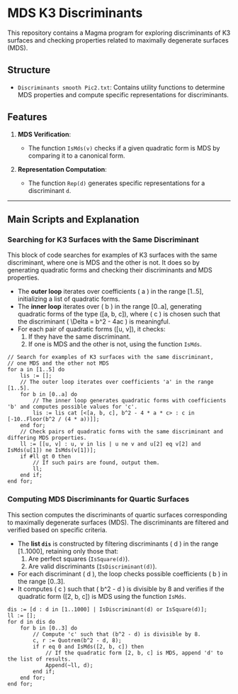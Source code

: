 # MDS K3 Discriminants

This repository contains a Magma program for exploring discriminants of K3 surfaces and checking properties related to maximally degenerate surfaces (MDS).

## Structure

- `Discriminants smooth Pic2.txt`: Contains utility functions to determine MDS properties and compute specific representations for discriminants.

## Features

1. **MDS Verification**:
   - The function `IsMds(v)` checks if a given quadratic form is MDS by comparing it to a canonical form.

2. **Representation Computation**:
   - The function `Rep(d)` generates specific representations for a discriminant `d`.

---

## Main Scripts and Explanation

### Searching for K3 Surfaces with the Same Discriminant
This block of code searches for examples of K3 surfaces with the same discriminant, where one is MDS and the other is not. It does so by generating quadratic forms and checking their discriminants and MDS properties.

- The **outer loop** iterates over coefficients \( a \) in the range [1..5], initializing a list of quadratic forms.
- The **inner loop** iterates over \( b \) in the range [0..a], generating quadratic forms of the type \([a, b, c]\), where \( c \) is chosen such that the discriminant \( \Delta = b^2 - 4ac \) is meaningful.
- For each pair of quadratic forms \([u, v]\), it checks:
  1. If they have the same discriminant.
  2. If one is MDS and the other is not, using the function `IsMds`.

```magma
// Search for examples of K3 surfaces with the same discriminant,
// one MDS and the other not MDS
for a in [1..5] do
    lis := [];
    // The outer loop iterates over coefficients 'a' in the range [1..5].
    for b in [0..a] do
        // The inner loop generates quadratic forms with coefficients 'b' and computes possible values for 'c'.
        lis := lis cat [<[a, b, c], b^2 - 4 * a * c> : c in [-10..Floor(b^2 / (4 * a))]];
    end for;
    // Check pairs of quadratic forms with the same discriminant and differing MDS properties.
    ll := [[u, v] : u, v in lis | u ne v and u[2] eq v[2] and IsMds(u[1]) ne IsMds(v[1])];
    if #ll gt 0 then
        // If such pairs are found, output them.
        ll;
    end if;
end for;
```

### Computing MDS Discriminants for Quartic Surfaces

This section computes the discriminants of quartic surfaces corresponding to maximally degenerate surfaces (MDS). The discriminants are filtered and verified based on specific criteria.

- The **list `dis`** is constructed by filtering discriminants \( d \) in the range [1..1000], retaining only those that:
  1. Are perfect squares (`IsSquare(d)`).
  2. Are valid discriminants (`IsDiscriminant(d)`).
- For each discriminant \( d \), the loop checks possible coefficients \( b \) in the range [0..3].
- It computes \( c \) such that \( b^2 - d \) is divisible by 8 and verifies if the quadratic form \([2, b, c]\) is MDS using the function `IsMds`.

```magma
dis := [d : d in [1..1000] | IsDiscriminant(d) or IsSquare(d)];
ll := [];
for d in dis do
    for b in [0..3] do
        // Compute 'c' such that (b^2 - d) is divisible by 8.
        c, r := Quotrem(b^2 - d, 8);
        if r eq 0 and IsMds([2, b, c]) then
            // If the quadratic form [2, b, c] is MDS, append 'd' to the list of results.
            Append(~ll, d);
        end if;
    end for;
end for;
```
